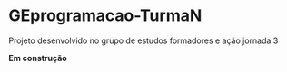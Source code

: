 # GEprogramacao-TurmaN

<P>Projeto desenvolvido no grupo de estudos formadores e ação jornada 3<P>

<strong>Em construção</strong>

<html>
